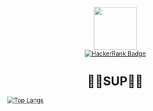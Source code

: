 <div id="header" align="center">
  <img src="https://media3.giphy.com/media/cmCEsJZHYBPels360q/giphy.gif?cid=ecf05e47pw4ususfdh5qxi14gkivh6djndj8qptku71x0c9x&rid=giphy.gif&ct=s" width="100"/>
  
</div>
<div id="badges" align="center">
  <a href="https://www.hackerrank.com/dima1603040">
    <img src="https://img.shields.io/badge/HackerRank-green?logo=HackerRank&logoColor=white&style=for-the-badge" alt="HackerRank Badge"/>
  </a>
  <br>
  <img src="https://komarev.com/ghpvc/?username=DimitriiTrater&style=flat-square&color=blue" alt=""/>
  <h1>🐱‍💻SUP🐱‍💻</h1>
</div>

[![Top Langs](https://github-readme-stats.vercel.app/api/top-langs/?username=DimitriiTrater&layout=compact&theme=vision-friendly-dark)](https://github.com/anuraghazra/github-readme-stats)
